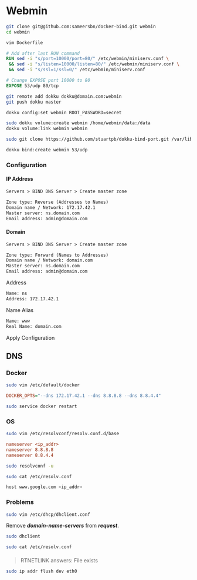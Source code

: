 # Webmin

```bash
git clone git@github.com:sameersbn/docker-bind.git webmin
cd webmin
```

```bash
vim Dockerfile
```

```Dockerfile
# Add after last RUN command
RUN sed -i "s/port=10000/port=80/" /etc/webmin/miniserv.conf \
 && sed -i "s/listen=10000/listen=80/" /etc/webmin/miniserv.conf \
 && sed -i "s/ssl=1/ssl=0/" /etc/webmin/miniserv.conf

# Change EXPOSE port 10000 to 80
EXPOSE 53/udp 80/tcp
```

```bash
git remote add dokku dokku@domain.com:webmin
git push dokku master
```

```bash
dokku config:set webmin ROOT_PASSWORD=secret
```

```bash
sudo dokku volume:create webmin /home/webmin/data:/data
dokku volume:link webmin webmin
```

```bash
sudo git clone https://github.com/stuartpb/dokku-bind-port.git /var/lib/dokku-alt/plugins/bind-port
```

```bash
dokku bind:create webmin 53/udp
```

### Configuration

#### IP Address

```txt
Servers > BIND DNS Server > Create master zone
```

```txt
Zone type: Reverse (Addresses to Names)
Domain name / Network: 172.17.42.1
Master server: ns.domain.com
Email address: admin@domain.com
```

#### Domain

```txt
Servers > BIND DNS Server > Create master zone
```

```txt
Zone type: Forward (Names to Addresses)
Domain name / Network: domain.com
Master server: ns.domain.com
Email address: admin@domain.com
```

Address

```txt
Name: ns
Address: 172.17.42.1
```

Name Alias

```txt
Name: www
Real Name: domain.com
```

Apply Configuration

## DNS

### Docker

```bash
sudo vim /etc/default/docker
```

```ini
DOCKER_OPTS="--dns 172.17.42.1 --dns 8.8.8.8 --dns 8.8.4.4"
```

```bash
sudo service docker restart
```

### OS

```bash
sudo vim /etc/resolvconf/resolv.conf.d/base
```

```ini
nameserver <ip_addr>
nameserver 8.8.8.8
nameserver 8.8.4.4
```

```bash
sudo resolvconf -u
```

```bash
sudo cat /etc/resolv.conf
```

```bash
host www.google.com <ip_addr>
```

### Problems

```bash
sudo vim /etc/dhcp/dhclient.conf
```

Remove ***domain-name-servers*** from ***request***.

```bash
sudo dhclient
```

```bash
sudo cat /etc/resolv.conf
```

#### 

> RTNETLINK answers: File exists

```bash
sudo ip addr flush dev eth0
```
